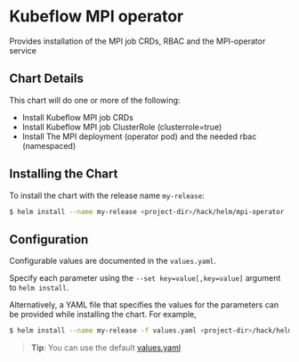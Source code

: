 # Kubeflow MPI operator

Provides installation of the MPI job CRDs, RBAC and the MPI-operator service

## Chart Details

This chart will do one or more of the following:

* Install Kubeflow MPI job CRDs
* Install Kubeflow MPI job ClusterRole (clusterrole=true)
* Install The MPI deployment (operator pod) and the needed rbac (namespaced)

## Installing the Chart

To install the chart with the release name `my-release`:

```bash
$ helm install --name my-release <project-dir>/hack/helm/mpi-operator
```

## Configuration

Configurable values are documented in the `values.yaml`.

Specify each parameter using the `--set key=value[,key=value]` argument to `helm install`.

Alternatively, a YAML file that specifies the values for the parameters can be provided while installing the chart. For example,

```bash
$ helm install --name my-release -f values.yaml <project-dir>/hack/helm/mpi-operator
```

> **Tip**: You can use the default [values.yaml](values.yaml)
